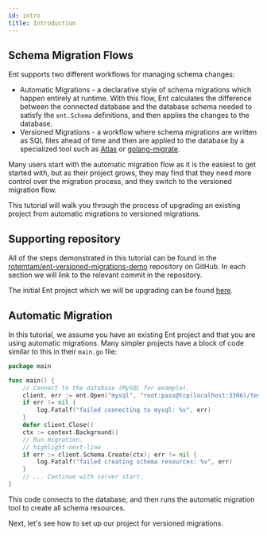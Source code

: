 ```yaml
---
id: intro
title: Introduction
---
```

## Schema Migration Flows

Ent supports two different workflows for managing schema changes:
* Automatic Migrations - a declarative style of schema migrations which happen entirely at runtime.
 With this flow, Ent calculates the difference between the connected database and the database
 schema needed to satisfy the `ent.Schema` definitions, and then applies the changes to the database.
* Versioned Migrations - a workflow where schema migrations are written as SQL files ahead of time
 and then are applied to the database by a specialized tool such as [Atlas](https://atlasgo.io) or 
 [golang-migrate](https://github.com/golang-migrate/migrate).

Many users start with the automatic migration flow as it is the easiest to get started with, but
as their project grows, they may find that they need more control over the migration process, and
they switch to the versioned migration flow.

This tutorial will walk you through the process of upgrading an existing project from automatic migrations
to versioned migrations. 

## Supporting repository

All of the steps demonstrated in this tutorial can be found in the 
[rotemtam/ent-versioned-migrations-demo](https://github.com/rotemtam/ent-versioned-migrations-demo)
repository on GitHub. In each section we will link to the relevant commit in the repository.

The initial Ent project which we will be upgrading can be found
[here](https://github.com/rotemtam/ent-versioned-migrations-demo/tree/start).

## Automatic Migration

In this tutorial, we assume you have an existing Ent project and that you are using automatic migrations.
Many simpler projects have a block of code similar to this in their `main.go` file:

```go
package main

func main() {
	// Connect to the database (MySQL for example).
	client, err := ent.Open("mysql", "root:pass@tcp(localhost:3306)/test")
	if err != nil {
		log.Fatalf("failed connecting to mysql: %v", err)
	}
	defer client.Close()
	ctx := context.Background()
	// Run migration.
	// highlight-next-line
	if err := client.Schema.Create(ctx); err != nil {
        log.Fatalf("failed creating schema resources: %v", err)
    }
	// ... Continue with server start.
}
```

This code connects to the database, and then runs the automatic migration tool to create all schema resources.

Next, let's see how to set up our project for versioned migrations.
